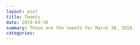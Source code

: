 ```yaml
---
layout: post
title: Tweets
date: 2019-03-30
summary: These are the tweets for March 30, 2019.
categories:
---
```


